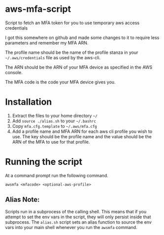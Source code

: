 # aws-mfa-script
Script to fetch an MFA token for you to use temporary aws access credentials

I got this somewhere on github and made some changes to it to require
less parameters and remember my MFA ARN.

The profile name should be the name of the profile stanza in your
`~/.aws/credentials` file as used by the aws-cli.

The ARN should be the ARN of your MFA device as specified in the AWS console.

The MFA code is the code your MFA device gives you.

# Installation
 1. Extract the files to your home directory `~/`
 2. Add `source ./alias.sh` to your `~/.bashrc`
 3. Copy `mfa.cfg.template` to `~/.aws/mfa.cfg`
 4. Add a profile name and MFA ARN for each aws cli profile you wish to use. The key should be the profile name and the value should be the ARN of the MFA to use for that profile.

# Running the script
At a command prompt run the following command.

```
awsmfa <mfacode> <optional-aws-profile>
```

## Alias Note:
Scripts run in a subprocess of the calling shell.  This means that
if you attempt to set the env vars in the script, they will only persist
inside that subprocess.  The `alias.sh` script sets an alias function to source the env vars into your main shell whenever you
run the `awsmfa` command.
